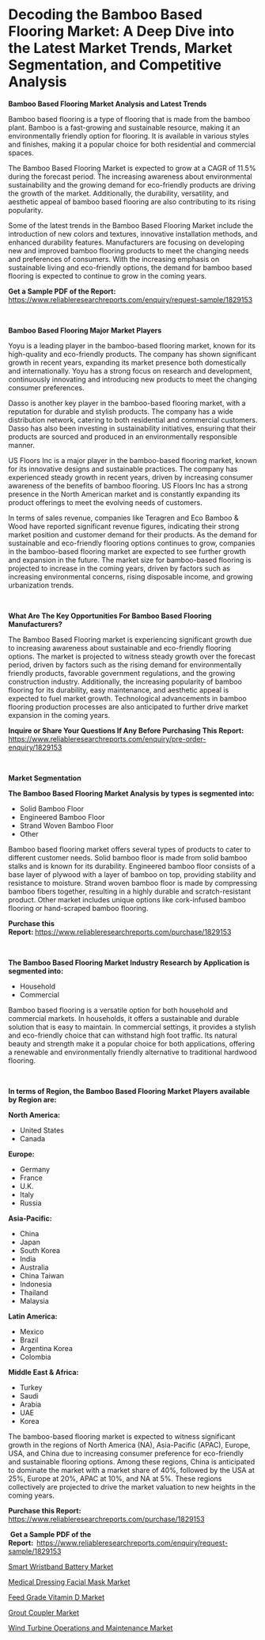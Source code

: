 <p><h1>Decoding the Bamboo Based Flooring Market: A Deep Dive into the Latest Market Trends, Market Segmentation, and Competitive Analysis</h1></p><p><strong>Bamboo Based Flooring Market Analysis and Latest Trends</strong></p>
<p><p>Bamboo based flooring is a type of flooring that is made from the bamboo plant. Bamboo is a fast-growing and sustainable resource, making it an environmentally friendly option for flooring. It is available in various styles and finishes, making it a popular choice for both residential and commercial spaces.</p><p>The Bamboo Based Flooring Market is expected to grow at a CAGR of 11.5% during the forecast period. The increasing awareness about environmental sustainability and the growing demand for eco-friendly products are driving the growth of the market. Additionally, the durability, versatility, and aesthetic appeal of bamboo based flooring are also contributing to its rising popularity.</p><p>Some of the latest trends in the Bamboo Based Flooring Market include the introduction of new colors and textures, innovative installation methods, and enhanced durability features. Manufacturers are focusing on developing new and improved bamboo flooring products to meet the changing needs and preferences of consumers. With the increasing emphasis on sustainable living and eco-friendly options, the demand for bamboo based flooring is expected to continue to grow in the coming years.</p></p>
<p><strong>Get a Sample PDF of the Report:&nbsp;</strong> <a href="https://www.reliableresearchreports.com/enquiry/request-sample/1829153">https://www.reliableresearchreports.com/enquiry/request-sample/1829153</a></p>
<p>&nbsp;</p>
<p><strong>Bamboo Based Flooring Major Market Players</strong></p>
<p><p>Yoyu is a leading player in the bamboo-based flooring market, known for its high-quality and eco-friendly products. The company has shown significant growth in recent years, expanding its market presence both domestically and internationally. Yoyu has a strong focus on research and development, continuously innovating and introducing new products to meet the changing consumer preferences.</p><p>Dasso is another key player in the bamboo-based flooring market, with a reputation for durable and stylish products. The company has a wide distribution network, catering to both residential and commercial customers. Dasso has also been investing in sustainability initiatives, ensuring that their products are sourced and produced in an environmentally responsible manner.</p><p>US Floors Inc is a major player in the bamboo-based flooring market, known for its innovative designs and sustainable practices. The company has experienced steady growth in recent years, driven by increasing consumer awareness of the benefits of bamboo flooring. US Floors Inc has a strong presence in the North American market and is constantly expanding its product offerings to meet the evolving needs of customers.</p><p>In terms of sales revenue, companies like Teragren and Eco Bamboo & Wood have reported significant revenue figures, indicating their strong market position and customer demand for their products. As the demand for sustainable and eco-friendly flooring options continues to grow, companies in the bamboo-based flooring market are expected to see further growth and expansion in the future. The market size for bamboo-based flooring is projected to increase in the coming years, driven by factors such as increasing environmental concerns, rising disposable income, and growing urbanization trends.</p></p>
<p>&nbsp;</p>
<p><strong>What Are The Key Opportunities For Bamboo Based Flooring Manufacturers?</strong></p>
<p><p>The Bamboo Based Flooring market is experiencing significant growth due to increasing awareness about sustainable and eco-friendly flooring options. The market is projected to witness steady growth over the forecast period, driven by factors such as the rising demand for environmentally friendly products, favorable government regulations, and the growing construction industry. Additionally, the increasing popularity of bamboo flooring for its durability, easy maintenance, and aesthetic appeal is expected to fuel market growth. Technological advancements in bamboo flooring production processes are also anticipated to further drive market expansion in the coming years.</p></p>
<p><strong>Inquire or Share Your Questions If Any Before Purchasing This Report:</strong> <a href="https://www.reliableresearchreports.com/enquiry/pre-order-enquiry/1829153">https://www.reliableresearchreports.com/enquiry/pre-order-enquiry/1829153</a></p>
<p>&nbsp;</p>
<p><strong>Market Segmentation</strong></p>
<p><strong>The Bamboo Based Flooring Market Analysis by types is segmented into:</strong></p>
<p><ul><li>Solid Bamboo Floor</li><li>Engineered Bamboo Floor</li><li>Strand Woven Bamboo Floor</li><li>Other</li></ul></p>
<p><p>Bamboo based flooring market offers several types of products to cater to different customer needs. Solid bamboo floor is made from solid bamboo stalks and is known for its durability. Engineered bamboo floor consists of a base layer of plywood with a layer of bamboo on top, providing stability and resistance to moisture. Strand woven bamboo floor is made by compressing bamboo fibers together, resulting in a highly durable and scratch-resistant product. Other market includes unique options like cork-infused bamboo flooring or hand-scraped bamboo flooring.</p></p>
<p><strong>Purchase this Report:&nbsp;</strong><a href="https://www.reliableresearchreports.com/purchase/1829153">https://www.reliableresearchreports.com/purchase/1829153</a></p>
<p>&nbsp;</p>
<p><strong>The Bamboo Based Flooring Market Industry Research by Application is segmented into:</strong></p>
<p><ul><li>Household</li><li>Commercial</li></ul></p>
<p><p>Bamboo based flooring is a versatile option for both household and commercial markets. In households, it offers a sustainable and durable solution that is easy to maintain. In commercial settings, it provides a stylish and eco-friendly choice that can withstand high foot traffic. Its natural beauty and strength make it a popular choice for both applications, offering a renewable and environmentally friendly alternative to traditional hardwood flooring.</p></p>
<p>&nbsp;</p>
<p><strong>In terms of Region, the Bamboo Based Flooring Market Players available by Region are:</strong></p>
<p>
    <p> <strong> North America: </strong>
        <ul>
            <li>United States</li>
            <li>Canada</li>
        </ul>
        </p> 
    <p> <strong> Europe: </strong>
        <ul>
            <li>Germany</li>
            <li>France</li>
            <li>U.K.</li>
            <li>Italy</li>
            <li>Russia</li>
        </ul>
        </p> 
    <p> <strong> Asia-Pacific: </strong>
        <ul>
            <li>China</li>
            <li>Japan</li>
            <li>South Korea</li>
            <li>India</li>
            <li>Australia</li>
            <li>China Taiwan</li>
            <li>Indonesia</li>
            <li>Thailand</li>
            <li>Malaysia</li>
        </ul>
        </p> 
    <p> <strong> Latin America: </strong>
        <ul>
            <li>Mexico</li>
            <li>Brazil</li>
            <li>Argentina Korea</li>
            <li>Colombia</li>
        </ul>
        </p> 
    <p> <strong> Middle East & Africa: </strong>
        <ul>
            <li>Turkey</li>
            <li>Saudi</li>
            <li>Arabia</li>
            <li>UAE</li>
            <li>Korea</li>
        </ul>
    </p>
    </p>
<p><p>The bamboo-based flooring market is expected to witness significant growth in the regions of North America (NA), Asia-Pacific (APAC), Europe, USA, and China due to increasing consumer preference for eco-friendly and sustainable flooring options. Among these regions, China is anticipated to dominate the market with a market share of 40%, followed by the USA at 25%, Europe at 20%, APAC at 10%, and NA at 5%. These regions collectively are projected to drive the market valuation to new heights in the coming years.</p></p>
<p><strong>Purchase this Report: </strong><a href="https://www.reliableresearchreports.com/purchase/1829153">https://www.reliableresearchreports.com/purchase/1829153</a></p>
<p>&nbsp;<strong>Get a Sample PDF of the Report:&nbsp;&nbsp;</strong><a href="https://www.reliableresearchreports.com/enquiry/request-sample/1829153">https://www.reliableresearchreports.com/enquiry/request-sample/1829153</a></p>
<p><strong></strong></p>
<p><p><a href="https://medium.com/@shanatromp/smart-wristband-battery-market-outlook-industry-overview-and-forecast-2024-to-2031-9ad8695e0d0c">Smart Wristband Battery Market</a></p><p><a href="https://issuu.com/reportprime-2/docs/medical-dressing-facial-mask-market-size-2030.pptx">Medical Dressing Facial Mask Market</a></p><p><a href="https://issuu.com/reportprime-2/docs/feed-grade-vitamin-d-market-size-2030.pptx">Feed Grade Vitamin D Market</a></p><p><a href="https://github.com/johnbach50/Market-Research-Report-List-2/blob/main/grout-coupler-market.md">Grout Coupler Market</a></p><p><a href="https://medium.com/@luciushaley2023/wind-turbine-operations-and-maintenance-market-share-evolution-and-market-growth-trends-2024-2031-d2e9f86d8df8">Wind Turbine Operations and Maintenance Market</a></p></p>